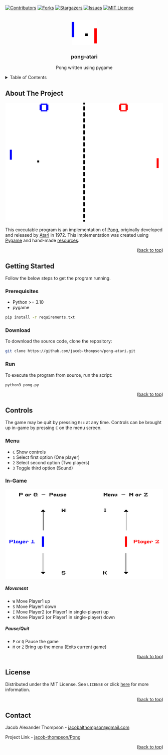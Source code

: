 <a name="readme-top"></a>


[![Contributors][contributors-shield]][contributors-url]
[![Forks][forks-shield]][forks-url]
[![Stargazers][stars-shield]][stars-url]
[![Issues][issues-shield]][issues-url]
[![MIT License][license-shield]][license-url]


<br />
<div align="center">
  <a href="https://github.com/jacob-thompson/pong-atari">
    <img src="data/gfx/logo.png" alt="Logo" width="80" height="80">
  </a>

  <h3 align="center">pong-atari</h3>

  <p align="center">
    Pong written using pygame
    <br />
  </p>
</div>


<details>
  <summary>Table of Contents</summary>
  <ol>
    <li>
      <a href="#about-the-project">About The Project</a>
      <ul>
      </ul>
    </li>
    <li>
      <a href="#getting-started">Getting Started</a>
      <ul>
        <li><a href="#prerequisites">Prerequisites</a></li>
        <li><a href="#download">Download</a></li>
        <li><a href="#run">Run</a></li>
      </ul>
    </li>
    <li><a href="#controls">Controls</a></li>
    <li><a href="#license">License</a></li>
    <li><a href="#contact">Contact</a></li>
  </ol>
</details>


## About The Project

[![Pong Screenshot][product-screenshot]](https://github.com/jacob-thompson/pong-atari/raw/main/data/gfx/screenshot.png)

This executable program is an implementation of [Pong](https://en.wikipedia.org/wiki/Pong), originally developed and released by [Atari](https://en.wikipedia.org/wiki/Atari,_Inc._(1972%E2%80%931992)) in 1972. This implementation was created using [Pygame](https://www.pygame.org/wiki/about) and hand-made [resources](https://github.com/jacob-thompson/pong-atari/tree/main/data).

<p align="right">(<a href="#readme-top">back to top</a>)</p>


## Getting Started

Follow the below steps to get the program running.

### Prerequisites

* Python >= 3.10
* pygame
```sh
pip install -r requirements.txt
```

### Download

To download the source code, clone the repository:
```sh
git clone https://github.com/jacob-thompson/pong-atari.git
```

### Run

To execute the program from source, run the script:
```sh
python3 pong.py
```

<p align="right">(<a href="#readme-top">back to top</a>)</p>

## Controls

The game may be quit by pressing `Esc` at any time.
Controls can be brought up in-game by pressing `C` on the menu screen.

### Menu

* `C` Show controls
* `1` Select first option (One player)
* `2` Select second option (Two players)
* `3` Toggle third option (Sound)

### In-Game

[![Controls Screenshot][controls-screenshot]](https://github.com/jacob-thompson/pong-atari/raw/main/data/gfx/controls.png)

##### Movement

* `W` Move Player1 up
* `S` Move Player1 down
* `I` Move Player2 (or Player1 in single-player) up
* `K` Move Player2 (or Player1 in single-player) down

##### Pause/Quit

* `P` or `Q` Pause the game
* `M` or `Z` Bring up the menu (Exits current game)

<p align="right">(<a href="#readme-top">back to top</a>)</p>


## License

Distributed under the MIT License. See `LICENSE` or click [here](https://github.com/jacob-thompson/pong-atari/blob/main/LICENSE) for more information.

<p align="right">(<a href="#readme-top">back to top</a>)</p>


## Contact

Jacob Alexander Thompson - jacobalthompson@gmail.com

Project Link - [jacob-thompson/Pong](https://github.com/jacob-thompson/pong-atari)

<p align="right">(<a href="#readme-top">back to top</a>)</p>


[contributors-shield]: https://img.shields.io/github/contributors/jacob-thompson/pong-atari.svg?style=flat
[contributors-url]: https://github.com/jacob-thompson/pong-atari/graphs/contributors
[forks-shield]: https://img.shields.io/github/forks/jacob-thompson/pong-atari.svg?style=flat
[forks-url]: https://github.com/jacob-thompson/pong-atari/network/members
[stars-shield]: https://img.shields.io/github/stars/jacob-thompson/pong-atari.svg?style=flat
[stars-url]: https://github.com/jacob-thompson/pong-atari/stargazers
[issues-shield]: https://img.shields.io/github/issues/jacob-thompson/Pong.svg?style=flat
[issues-url]: https://github.com/jacob-thompson/pong-atari/issues
[license-shield]: https://img.shields.io/github/license/jacob-thompson/Pong.svg?style=flat
[license-url]: https://github.com/jacob-thompson/pong-atari/blob/main/LICENSE
[product-screenshot]: pong-atari/data/gfx/screenshot.png
[controls-screenshot]: pong-atari/data/gfx/controls.png
